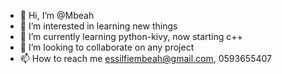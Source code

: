- 👋 Hi, I’m @Mbeah
- 👀 I’m interested in learning new things
- 🌱 I’m currently learning python-kivy, now starting c++
- 💞️ I’m looking to collaborate on any project
- 📫 How to reach me essilfiembeah@gmail.com, 0593655407

<!---
Mbeah123/Mbeah123 is a ✨ special ✨ repository because its `README.md` (this file) appears on your GitHub profile.
You can click the Preview link to take a look at your changes.
--->

